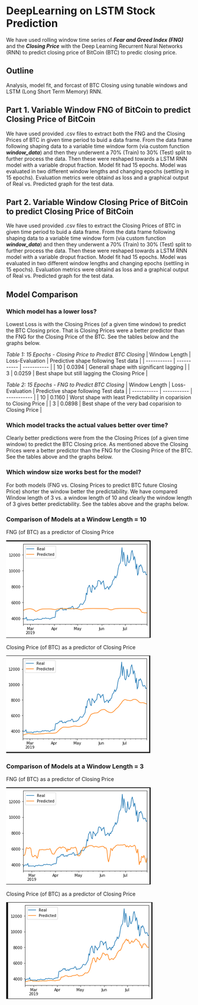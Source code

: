 # DeepLearning on LSTM Stock Prediction

We have used rolling window time series of ***Fear and Greed Index (FNG)*** and the ***Closing Price*** with the Deep Learning Recurrent Nural Networks (RNN) to predict closing price of BitCoin (BTC) to predic closing price.

## Outline
Analysis, model fit, and forcast of BTC Closing using tunable windows and LSTM (Long Short Term Memory) RNN.

## Part 1. Variable Window FNG of BitCoin to predict Closing Price of BitCoin

We have used provided .csv files to extract both the FNG and the Closing Prices of BTC in given time period to buid a data frame. From the data frame following shaping data to a variable time window form (via custom function ***window_data***) and then they underwent a 70% (Train) to 30% (Test) split to further process the data. Then these were reshaped towards a LSTM RNN model with a variable droput fraction. Model fit had 15 epochs. Model was evaluated in two different window lengths and changing epochs (settling in 15 epochs).
Evaluation metrics were obtaind as loss and a graphical output of Real vs. Predicted graph for the test data. 

## Part 2. Variable Window Closing Price of BitCoin to predict Closing Price of BitCoin

We have used provided .csv files to extract the Closing Prices of BTC in given time period to buid a data frame. From the data frame following shaping data to a variable time window form (via custom function ***window_data***) and then they underwent a 70% (Train) to 30% (Test) split to further process the data. Then these were reshaped towards a LSTM RNN model with a variable droput fraction. Model fit had 15 epochs. Model was evaluated in two different window lengths and changing epochs (settling in 15 epochs).
Evaluation metrics were obtaind as loss and a graphical output of Real vs. Predicted graph for the test data. 

## Model Comparison 

### Which model has a lower loss?

Lowest Loss is with the Closing Prices (of a given time window) to predict the BTC Closing price. That is Closing Prices were a better predictor than the FNG for the Closing Price of the BTC. See the tables below and the graphs below.

*Table 1: 15 Epochs - Closing Price to Predict BTC Closing*
| Window Length | Loss-Evaluation | Predictive shape following Test data |
| ----------- | ----------- | ----------- |
| 10 | 0.0394 | Generall shape with significant lagging |
| 3 | 0.0259 | Best shape but still lagging the Closing Price |

*Table 2: 15 Epochs - FNG to Predict BTC Closing*
| Window Length | Loss-Evaluation | Predictive shape following Test data |
| ----------- | ----------- | ----------- |
| 10 | 0.1160 | Worst shape with least Predictability in coparision to Closing Price |
| 3 | 0.0898 | Best shape of the very bad coparision to Closing Price |


### Which model tracks the actual values better over time?

Clearly better predictions were from the the Closing Prices (of a given time window) to predict the BTC Closing price. As mentioned above the Closing Prices were a better predictor than the FNG for the Closing Price of the BTC. See the tables above and the graphs below.

### Which window size works best for the model?

For both models (FNG vs. Closing Prices to predict BTC future Closing Price) shorter the window better the predictability. We have compared Window length of 3 vs. a window length of 10 and clearly the window length of 3 gives better predictability. See the tables above and the graphs below.

### Comparison of Models at a Window Length = 10

FNG (of BTC) as a predictor of Closing Price

![Windows10_Epochs15_FNG](Images/Windows10_Epochs15_FNG.png)

Closing Price (of BTC) as a predictor of Closing Price

![Windows10_Epochs15_Closing](Images/Windows10_Epochs15_Closing.png)

### Comparison of Models at a Window Length = 3

FNG (of BTC) as a predictor of Closing Price

![Windows3_Epochs15_FNG](Images/Windows3_Epochs15_FNG.png)

Closing Price (of BTC) as a predictor of Closing Price

![Windows3_Epochs15_Closing](Images/Windows3_Epochs15_Closing.png)

